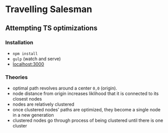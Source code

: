 # Travelling Salesman
## Attempting TS optimizations

### Installation
- `npm install`
- `gulp` (watch and serve)
- [localhost:3000](http://localhost:3000/)

### Theories
- optimal path revolves around a center `0,0` (origin).
- node distance from origin increases liklihood that it is connected to its closest nodes
- nodes are relatively clustered
- once clustered nodes' paths are optimized, they become a single node in a new generation
- clustered nodes go through process of being clustered until there is one cluster